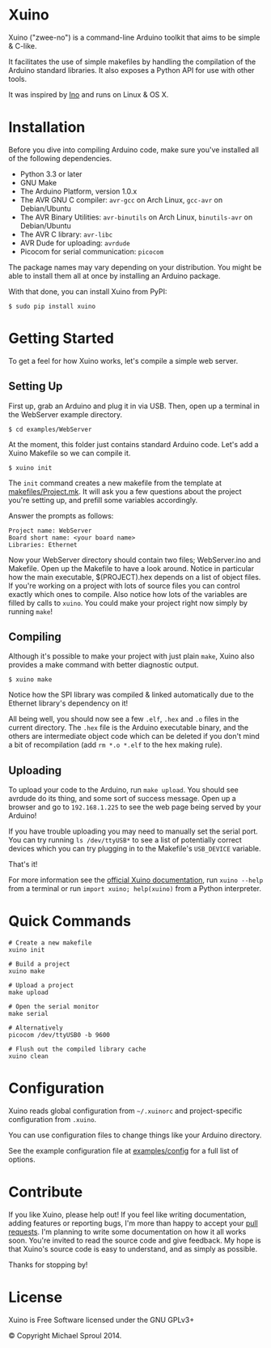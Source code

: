 Xuino
=====

Xuino ("zwee-no") is a command-line Arduino toolkit that aims to be simple & C-like.

It facilitates the use of simple makefiles by handling the compilation of the Arduino standard libraries. It also exposes a Python API for use with other tools.

It was inspired by [Ino](https://github.com/amperka/ino) and runs on Linux & OS X.

# Installation

Before you dive into compiling Arduino code, make sure you've installed all of the following dependencies.

* Python 3.3 or later
* GNU Make
* The Arduino Platform, version 1.0.x
* The AVR GNU C compiler: `avr-gcc` on Arch Linux, `gcc-avr` on Debian/Ubuntu
* The AVR Binary Utilities: `avr-binutils` on Arch Linux, `binutils-avr` on Debian/Ubuntu
* The AVR C library: `avr-libc`
* AVR Dude for uploading: `avrdude`
* Picocom for serial communication: `picocom`

The package names may vary depending on your distribution. You might be able to install them all at once by installing an Arduino package.

With that done, you can install Xuino from PyPI:

```
$ sudo pip install xuino
```

# Getting Started

To get a feel for how Xuino works, let's compile a simple web server.

## Setting Up

First up, grab an Arduino and plug it in via USB. Then, open up a terminal in the WebServer example directory.

```
$ cd examples/WebServer
```

At the moment, this folder just contains standard Arduino code. Let's add a Xuino Makefile so we can compile it.

```
$ xuino init
```

The `init` command creates a new makefile from the template at [makefiles/Project.mk](https://github.com/gnusouth/xuino/blob/master/makefiles/Project.mk). It will ask you a few questions about the project you're setting up, and prefill some variables accordingly.

Answer the prompts as follows:

```
Project name: WebServer
Board short name: <your board name>
Libraries: Ethernet
```

Now your WebServer directory should contain two files; WebServer.ino and Makefile. Open up the Makefile to have a look around. Notice in particular how the main executable, $(PROJECT).hex depends on a list of object files. If you're working on a project with lots of source files you can control exactly which ones to compile. Also notice how lots of the variables are filled by calls to `xuino`. You could make your project right now simply by running `make`!

## Compiling

Although it's possible to make your project with just plain `make`, Xuino also provides a make command with better diagnostic output.

```
$ xuino make
```

Notice how the SPI library was compiled & linked automatically due to the Ethernet library's dependency on it!

All being well, you should now see a few `.elf`, `.hex` and `.o` files in the current directory. The `.hex` file is the Arduino executable binary, and the others are intermediate object code which can be deleted if you don't mind a bit of recompilation (add `rm *.o *.elf` to the hex making rule).

## Uploading

To upload your code to the Arduino, run `make upload`. You should see avrdude do its thing, and some sort of success message. Open up a browser and go to `192.168.1.225` to see the web page being served by your Arduino!

If you have trouble uploading you may need to manually set the serial port. You can try running `ls /dev/ttyUSB*` to see a list of potentially correct devices which you can try plugging in to the Makefile's `USB_DEVICE` variable.

That's it!

For more information see the [official Xuino documentation](http://documentup.com/gnusouth/xuino), run `xuino --help` from a terminal or run `import xuino; help(xuino)` from a Python interpreter.

# Quick Commands

```
# Create a new makefile
xuino init

# Build a project
xuino make

# Upload a project
make upload

# Open the serial monitor
make serial

# Alternatively
picocom /dev/ttyUSB0 -b 9600

# Flush out the compiled library cache
xuino clean
```

# Configuration

Xuino reads global configuration from `~/.xuinorc` and project-specific configuration from `.xuino`.

You can use configuration files to change things like your Arduino directory.

See the example configuration file at [examples/config](https://github.com/gnusouth/xuino/blob/master/examples/config) for a full list of options.

# Contribute

If you like Xuino, please help out! If you feel like writing documentation, adding features or reporting bugs, I'm more than happy to accept your [pull requests](https://help.github.com/articles/using-pull-requests). I'm planning to write some documentation on how it all works soon. You're invited to read the source code and give feedback. My hope is that Xuino's source code is easy to understand, and as simply as possible.

Thanks for stopping by!

# License

Xuino is Free Software licensed under the GNU GPLv3+

&copy; Copyright Michael Sproul 2014.
